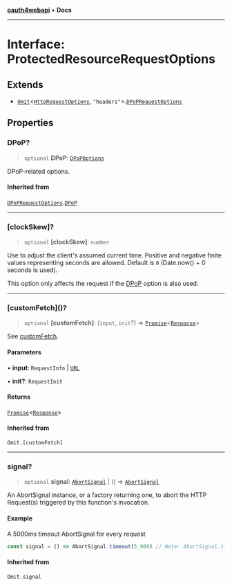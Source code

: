[**oauth4webapi**](../README.md) • **Docs**

***

# Interface: ProtectedResourceRequestOptions

## Extends

- [`Omit`](https://www.typescriptlang.org/docs/handbook/utility-types.html#omittype-keys)\<[`HttpRequestOptions`](HttpRequestOptions.md), `"headers"`\>.[`DPoPRequestOptions`](DPoPRequestOptions.md)

## Properties

### DPoP?

> `optional` **DPoP**: [`DPoPOptions`](DPoPOptions.md)

DPoP-related options.

#### Inherited from

[`DPoPRequestOptions`](DPoPRequestOptions.md).[`DPoP`](DPoPRequestOptions.md#dpop)

***

### \[clockSkew\]?

> `optional` **\[clockSkew\]**: `number`

Use to adjust the client's assumed current time. Positive and negative finite values
representing seconds are allowed. Default is `0` (Date.now() + 0 seconds is used).

This option only affects the request if the [DPoP](DPoPRequestOptions.md#dpop)
option is also used.

***

### \[customFetch\]()?

> `optional` **\[customFetch\]**: (`input`, `init`?) => [`Promise`](https://developer.mozilla.org/docs/Web/JavaScript/Reference/Global_Objects/Promise)\<[`Response`](https://developer.mozilla.org/docs/Web/API/Response)\>

See [customFetch](../variables/customFetch.md).

#### Parameters

• **input**: `RequestInfo` \| [`URL`](https://developer.mozilla.org/docs/Web/API/URL)

• **init?**: `RequestInit`

#### Returns

[`Promise`](https://developer.mozilla.org/docs/Web/JavaScript/Reference/Global_Objects/Promise)\<[`Response`](https://developer.mozilla.org/docs/Web/API/Response)\>

#### Inherited from

`Omit.[customFetch]`

***

### signal?

> `optional` **signal**: [`AbortSignal`](https://developer.mozilla.org/docs/Web/API/AbortSignal) \| () => [`AbortSignal`](https://developer.mozilla.org/docs/Web/API/AbortSignal)

An AbortSignal instance, or a factory returning one, to abort the HTTP Request(s) triggered by
this function's invocation.

#### Example

A 5000ms timeout AbortSignal for every request

```js
const signal = () => AbortSignal.timeout(5_000) // Note: AbortSignal.timeout may not yet be available in all runtimes.
```

#### Inherited from

`Omit.signal`
